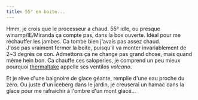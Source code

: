 ```yaml
---
title: 55° en boite...
---
```


Hmm, je crois que le processeur a chaud. 55° idle, ou presque
winamp/IE/Miranda ça compte pas, dans la box ouverte. Idéal pour me réchauffer
les jambes. Ca tombe bien j'avais pas assez chaud.  
J'ose pas vraiment fermer la boite, puisqu'il va monter invariablement de 2~3
degrés ce con. Admettons ça ne change pas grand chose, mais quand même hein
bon. Ca chauffe ces saloperies, je comprend un peu mieux pourquoi
[thermaltake](http://www.thermaltake.com) appelle ses ventilos _volcano_.

Et je rêve d'une baignoire de glace géante, remplie d'une eau proche du zéro.
Ou juste d'un iceberg dans le jardin, je creuserai un hamac dans la glace pour
me rafraichir à l'ombre d'un mont glacé...

